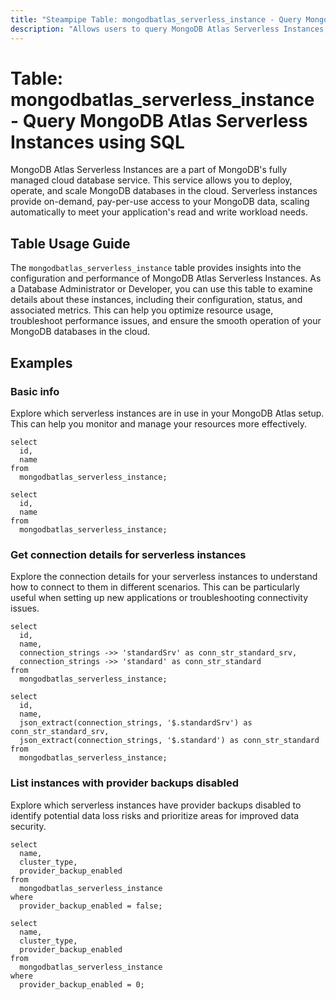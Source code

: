 ```yaml
---
title: "Steampipe Table: mongodbatlas_serverless_instance - Query MongoDB Atlas Serverless Instances using SQL"
description: "Allows users to query MongoDB Atlas Serverless Instances, providing insights into the configuration, status, and performance of these resources."
---
```


# Table: mongodbatlas_serverless_instance - Query MongoDB Atlas Serverless Instances using SQL

MongoDB Atlas Serverless Instances are a part of MongoDB's fully managed cloud database service. This service allows you to deploy, operate, and scale MongoDB databases in the cloud. Serverless instances provide on-demand, pay-per-use access to your MongoDB data, scaling automatically to meet your application's read and write workload needs.

## Table Usage Guide

The `mongodbatlas_serverless_instance` table provides insights into the configuration and performance of MongoDB Atlas Serverless Instances. As a Database Administrator or Developer, you can use this table to examine details about these instances, including their configuration, status, and associated metrics. This can help you optimize resource usage, troubleshoot performance issues, and ensure the smooth operation of your MongoDB databases in the cloud.

## Examples

### Basic info
Explore which serverless instances are in use in your MongoDB Atlas setup. This can help you monitor and manage your resources more effectively.

```sql+postgres
select
  id,
  name
from
  mongodbatlas_serverless_instance;
```

```sql+sqlite
select
  id,
  name
from
  mongodbatlas_serverless_instance;
```

### Get connection details for serverless instances
Explore the connection details for your serverless instances to understand how to connect to them in different scenarios. This can be particularly useful when setting up new applications or troubleshooting connectivity issues.

```sql+postgres
select
  id,
  name,
  connection_strings ->> 'standardSrv' as conn_str_standard_srv,
  connection_strings ->> 'standard' as conn_str_standard
from
  mongodbatlas_serverless_instance;
```

```sql+sqlite
select
  id,
  name,
  json_extract(connection_strings, '$.standardSrv') as conn_str_standard_srv,
  json_extract(connection_strings, '$.standard') as conn_str_standard
from
  mongodbatlas_serverless_instance;
```

### List instances with provider backups disabled
Explore which serverless instances have provider backups disabled to identify potential data loss risks and prioritize areas for improved data security.

```sql+postgres
select
  name,
  cluster_type,
  provider_backup_enabled
from
  mongodbatlas_serverless_instance
where
  provider_backup_enabled = false;
```

```sql+sqlite
select
  name,
  cluster_type,
  provider_backup_enabled
from
  mongodbatlas_serverless_instance
where
  provider_backup_enabled = 0;
```